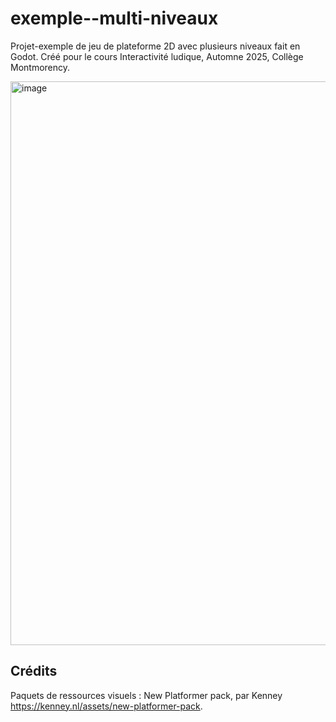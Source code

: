 # exemple--multi-niveaux

Projet-exemple de jeu de plateforme 2D avec plusieurs niveaux fait en Godot. Créé pour le cours Interactivité ludique, Automne 2025, Collège Montmorency.

<img width="1203" height="902" alt="image" src="https://github.com/user-attachments/assets/f68630d7-0a05-4cba-a02f-1a19566c5f1a" />

## Crédits

Paquets de ressources visuels : New Platformer pack, par Kenney <https://kenney.nl/assets/new-platformer-pack>.
